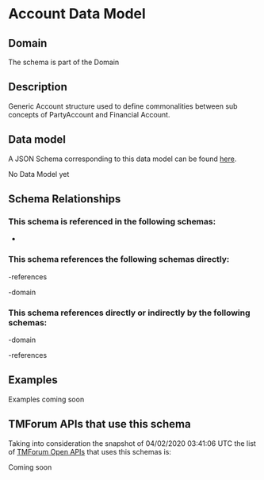 # Account Data Model

## Domain

The  schema is part of the  Domain

## Description

Generic Account structure used to define commonalities between sub concepts of PartyAccount and Financial Account.

## Data model

A JSON Schema corresponding to this data model can be found
[here](https://github.com/tmforum-rand/schemas/blob/candidates/EngagedParty/Account.schema.json).

No Data Model yet

## Schema Relationships

### This schema is referenced in the following schemas:

-

### This schema references the following schemas directly:

-references

-domain

### This schema references directly or indirectly by the following schemas:

-domain

-references



## Examples

Examples coming soon

## TMForum APIs that use this schema

Taking into consideration the snapshot of 04/02/2020 03:41:06 UTC the list of [TMForum Open APIs](https://www.tmforum.org/open-apis/) that uses this schemas is:

Coming soon